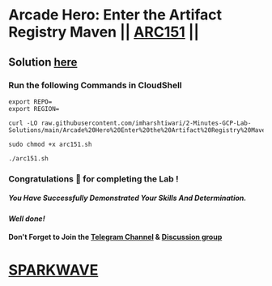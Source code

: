 # Arcade Hero: Enter the Artifact Registry Maven || [ARC151](https://www.cloudskillsboost.google/focuses/89730?parent=catalog) ||

## Solution [here](https://youtu.be/4Rsiz-sQDtw)

### Run the following Commands in CloudShell

```
export REPO=
export REGION=
```
```
curl -LO raw.githubusercontent.com/imharshtiwari/2-Minutes-GCP-Lab-Solutions/main/Arcade%20Hero%20Enter%20the%20Artifact%20Registry%20Maven/arc151.sh

sudo chmod +x arc151.sh

./arc151.sh
```

### Congratulations 🎉 for completing the Lab !

##### *You Have Successfully Demonstrated Your Skills And Determination.*

#### *Well done!*

#### Don't Forget to Join the [Telegram Channel](https://t.me/sparkwave.01) & [Discussion group](https://t.me/sparkwave.01chats)

# [SPARKWAVE](https://www.youtube.com/@sparkwave.01)
